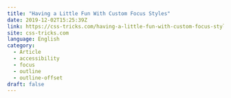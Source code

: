 ```yaml
---
title: "Having a Little Fun With Custom Focus Styles"
date: 2019-12-02T15:25:39Z
link: https://css-tricks.com/having-a-little-fun-with-custom-focus-styles/?utm_medium=RSS&utm_source=news.12bit.vn
site: css-tricks.com
language: English
category:
  - Article
  - accessibility
  - focus
  - outline
  - outline-offset
draft: false
---
```

